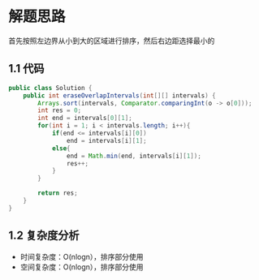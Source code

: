 # 解题思路

首先按照左边界从小到大的区域进行排序，然后右边距选择最小的

## 1.1 代码

```java
public class Solution {
    public int eraseOverlapIntervals(int[][] intervals) {
        Arrays.sort(intervals, Comparator.comparingInt(o -> o[0]));
        int res = 0;
        int end = intervals[0][1];
        for(int i = 1; i < intervals.length; i++){
            if(end <= intervals[i][0])
                end = intervals[i][1];
            else{
                end = Math.min(end, intervals[i][1]);
                res++;
            }
        }

        return res;
    }
}
```

## 1.2 复杂度分析

* 时间复杂度：O(nlogn），排序部分使用
* 空间复杂度：O(nlogn），排序部分使用
